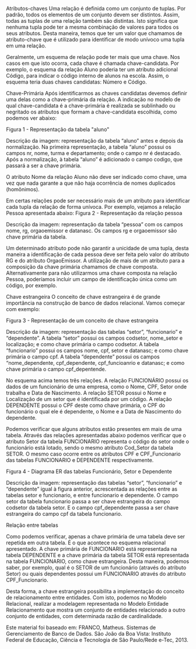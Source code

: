 Atributos-chaves
Uma relação é definida como um conjunto de tuplas. Por padrão, todos os elementos de um conjunto devem ser distintos. Assim, todas as tuplas de uma relação também são distintas. Isto significa que nenhuma tupla pode ter a mesma combinação de valores para todos os seus atributos. Desta maneira, temos que ter um valor que chamamos de atributo-chave que é utilizado para identificar de modo unívoco uma tupla em uma relação.

Geralmente, um esquema de relação pode ter mais que uma chave. Nos casos em que isto ocorra, cada chave é chamada chave-candidata. Por exemplo, o esquema da relação Aluno poderia ter um atributo adicional Código, para indicar o código interno de alunos na escola. Assim, o esquema teria duas chaves candidatas: Número e Código.

Chave-Primária
Após identificarmos as chaves candidatas devemos definir uma delas como a chave-primária da relação. A indicação no modelo de qual chave-candidata é a chave-primária é realizada se sublinhado ou negritado os atributos que formam a chave-candidata escolhida, como podemos ver abaixo:

Figura 1 - Representação da tabela "aluno"

Descrição da imagem: representação da tabela “aluno” antes e depois da normalização. Na primeira representação, a tabela “aluno” possui os campos nr, nome, turma e departamento; onde o campo nr é destacado. Após a normalização, à tabela “aluno” é adicionado o campo codigo, que passará a ser a chave primária.

O atributo Nome da relação Aluno não deve ser indicado como chave, uma vez que nada garante a que não haja ocorrência de nomes duplicados (homônimos).

Em certas relações pode ser necessário mais de um atributo para identificar cada tupla da relação de forma unívoca. Por exemplo, vejamos a relação Pessoa apresentada abaixo:
Figura 2 - Representação da relação pessoa

Descrição da imagem: representação da tabela “pessoa” com os campos nome, rg, orgaoemissor e datanasc. Os campos rg e orgaoemissor são chave primária da tabela.

Um determinado atributo pode não garantir a unicidade de uma tupla, desta maneira a identificação de cada pessoa deve ser feita pelo valor do atributo RG e do atributo OrgaoEmissor. A utilização de mais de um atributo para a composição da chave primária chamamos de chave composta. Alternativamente para não utilizarmos uma chave composta na relação Pessoa, poderíamos incluir um campo de identificação única como um código, por exemplo.


Chave estrangeira
O conceito de chave estrangeira é de grande importância na construção de banco de dados relacional. Vamos começar com exemplo:

Figura 3 - Representação de um conceito de chave estrangeira

Descrição da imagem: representação das tabelas “setor”, “funcionario” e “dependente”. A tabela “setor” possui os campos codsetor, nome_setor e localização; e como chave primária o campo codsetor. A tabela “funcionario” possui os campos nome, cpf, setor e datanasc; e como chave primária o campo cpf. A tabela “dependente” possui os campos “nome_dependente, cpf_dependente, cpf_funcioanrio e datanasc; e como chave primária o campo cpf_depentende.

No esquema acima temos três relações. A relação FUNCIONÁRIO possui os dados de um funcionário de uma empresa, como o Nome, CPF, Setor onde trabalha e Data de Nascimento. A relação SETOR possui o Nome e Localização de um setor que é identificada por um código. A relação DEPENDENTE possui o CPF deste como chave primária, o CPF do funcionário o qual ele é dependente, o Nome e a Data de Nascimento do dependente.

Podemos verificar que alguns atributos estão presentes em mais de uma tabela. Através das relações apresentadas abaixo podemos verificar que o atributo Setor da tabela FUNCIONARIO representa o código do setor onde o funcionário está lotado, sendo o mesmo atributo Cod_Setor da tabela SETOR. O mesmo caso ocorre entre os atributos CPF e CPF_Funcionario das tabelas FUNCIONARIO e DEPENDENTE respectivamente.

Figura 4 - Diagrama ER das tabelas Funcionário, Setor e Dependente

Descrição da imagem: representação das tabelas “setor”, “funcionario” e “dependente” igual à figura anterior, acrescentada as relações entre as tabelas setor e funcionario, e entre funcionario e dependente. O campo setor da tabela funcionario passa a ser chave estrangeira do campo codsetor da tabela setor. E o campo cpf_dependente passa a ser chave estrangeira do campo cpf da tabela funcionario.



Relação entre tabelas

Como podemos verificar, apenas a chave primária de uma tabela deve ser repetida em outra tabela. É o que acontece no esquema relacional apresentado. A chave primária de FUNCIONARIO está representada na tabela DEPENDENTE e a chave primária da tabela SETOR está representada na tabela FUNCIONARIO, como chave estrangeira. Desta maneira, podemos saber, por exemplo, qual é o SETOR de um funcionário (através do atributo Setor) ou quais dependentes possui um FUNCIONARIO através do atributo CPF_Funcionario.

Desta forma, a chave estrangeira possibilita a implementação do conceito de relacionamento entre entidades. Com isto, podemos no Modelo Relacional, realizar a modelagem representada no Modelo Entidade Relacionamento que mostra um conjunto de entidades relacionado a outro conjunto de entidades, com determinada razão de cardinalidade.

Este material foi baseado em:
FRANCO, Matheus. Sistemas de Gerenciamento de Banco de Dados. São João da Boa Vista: Instituto Federal de Educação, Ciência e Tecnologia de São Paulo/Rede e-Tec, 2013.